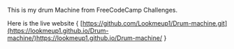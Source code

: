 This is my drum Machine from FreeCodeCamp Challenges. 

Here is the live website { [https://github.com/Lookmeup1/Drum-machine.git](https://lookmeup1.github.io/Drum-machine/)https://lookmeup1.github.io/Drum-machine/ }
